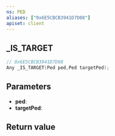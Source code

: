 ```yaml
---
ns: PED
aliases: ["0x6E5CBCB3941D7D08"]
apiset: client
---
```

## _IS_TARGET

```c
// 0x6E5CBCB3941D7D08
Any _IS_TARGET(Ped ped,Ped targetPed);
```


## Parameters
* **ped**:
* **targetPed**:

## Return value
